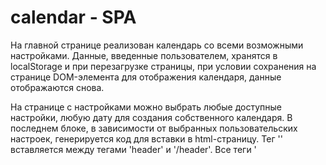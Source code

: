 # calendar - SPA
На главной странице реализован календарь со всеми возможными настройками. 
Данные, введенные пользователем, хранятся в localStorage и при перезагрузке страницы, при условии сохранения на странице DOM-элемента для отображения календаря, данные отображаются снова.

На странице с настройками можно выбрать любые доступные настройки, любую дату для создания собственного календаря. 
В последнем блоке, в зависимости от выбранных пользовательских настроек, генерируется код для вставки в html-страницу.
Тег '<link>' вставляется между тегами 'header' и '/header'. Все теги '<script>' вставляются перед '/body'.

Calendar доступен по ссылке https://natalliak.github.io/
